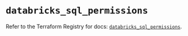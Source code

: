 # `databricks_sql_permissions`

Refer to the Terraform Registry for docs: [`databricks_sql_permissions`](https://registry.terraform.io/providers/databricks/databricks/1.48.1/docs/resources/sql_permissions).
